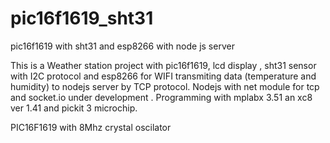 # pic16f1619_sht31
pic16f1619 with sht31 and esp8266 with node js server

This is a Weather station project with pic16f1619, lcd display , sht31 sensor with I2C protocol and esp8266 for WIFI transmiting 
data (temperature and humidity) to nodejs server by TCP protocol. Nodejs with net module for tcp and socket.io under development .
Programming with mplabx 3.51 an xc8 ver 1.41 and pickit 3 microchip.

PIC16F1619 with 8Mhz crystal oscilator
